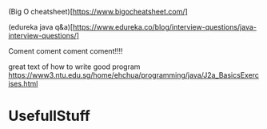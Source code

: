 (Big O cheatsheet)[https://www.bigocheatsheet.com/]

(edureka java q&a)[https://www.edureka.co/blog/interview-questions/java-interview-questions/]

Coment coment coment coment!!!!

great text of how to write good program https://www3.ntu.edu.sg/home/ehchua/programming/java/J2a_BasicsExercises.html

# UsefullStuff
